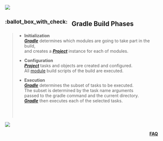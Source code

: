 ![](https://via.placeholder.com/1024x1.png/0078D7/0078D7/text=+)<!--3px blue line-->
<!-- Gradle Build Phases -->
<h2><sup>:ballot_box_with_check:&ensp;</sup>
  Gradle Build Phases
</h2>
<blockquote>
<span><!-- leave the next line blank -->

* **Initialization**  
***[Gradle](what-is-gradle.md)*** determines which modules are going to take part in the build,  
and creates a ***[Project](what-is-a-gradle-project.md)*** instance for each of modules.

* **Configuration**  
***[Project](what-is-a-gradle-project.md)*** tasks and objects are created and configured.  
All [module](the-module-level-build-file.md) build scripts  of the build are executed.

* **Execution**  
***[Gradle](what-is-gradle.md)*** determines the subset of tasks to be executed.  
The subset is determined by the task name arguments  
passed to the gradle command and the current directory.  
***[Gradle](what-is-gradle.md)*** then executes each of the selected tasks.
</span>
  <br/><br/>
</blockquote>

![](https://via.placeholder.com/1024x1.png/0078D7/0078D7/text=+)<!--1px blue line-->
<p align="right"><a href="/../../#--------------questionfaq----------"><b>FAQ</b></a></p>
